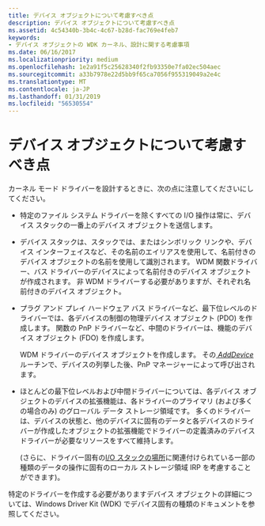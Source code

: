 ```yaml
---
title: デバイス オブジェクトについて考慮すべき点
description: デバイス オブジェクトについて考慮すべき点
ms.assetid: 4c54340b-3b4c-4c67-b28d-fac769e4feb7
keywords:
- デバイス オブジェクトの WDK カーネル、設計に関する考慮事項
ms.date: 06/16/2017
ms.localizationpriority: medium
ms.openlocfilehash: 1e2a91f5c25628340f2fb93350e7fa02ec504aec
ms.sourcegitcommit: a33b7978e22d5bb9f65ca7056f955319049a2e4c
ms.translationtype: MT
ms.contentlocale: ja-JP
ms.lasthandoff: 01/31/2019
ms.locfileid: "56530554"
---
```

# <a name="points-to-consider-about-device-objects"></a>デバイス オブジェクトについて考慮すべき点





カーネル モード ドライバーを設計するときに、次の点に注意してくださいにしてください。

-   特定のファイル システム ドライバーを除くすべての I/O 操作は常に、デバイス スタックの一番上のデバイス オブジェクトを送信します。

-   デバイス スタックは、スタックでは、またはシンボリック リンクや、デバイス インターフェイスなど、その名前のエイリアスを使用して、名前付きのデバイス オブジェクトの名前を使用して識別されます。 WDM 関数ドライバー、バス ドライバーのデバイスによって名前付きのデバイス オブジェクトが作成されます。 非 WDM ドライバーする必要がありますが、それぞれ名前付きのデバイス オブジェクト。

-   プラグ アンド プレイ ハードウェア バス ドライバーなど、最下位レベルのドライバーでは、各デバイスの制御の物理デバイス オブジェクト (PDO) を作成します。 関数の PnP ドライバーなど、中間のドライバーは、機能のデバイス オブジェクト (FDO) を作成します。

    WDM ドライバーのデバイス オブジェクトを作成します。 その[ *AddDevice* ](https://msdn.microsoft.com/library/windows/hardware/ff540521)ルーチンで、デバイスの列挙した後、PnP マネージャーによって呼び出されます。

-   ほとんどの最下位レベルおよび中間ドライバーについては、各デバイス オブジェクトのデバイスの拡張機能は、各ドライバーのプライマリ (および多くの場合のみ) のグローバル データ ストレージ領域です。 多くのドライバーは、デバイスの状態と、他のデバイスに固有のデータと各デバイスのドライバーが作成したオブジェクトの拡張機能でドライバーの定義済みのデバイス ドライバーが必要なリソースをすべて維持します。

    (さらに、ドライバー固有の[I/O スタックの場所](i-o-stack-locations.md)に関連付けられている一部の種類のデータの操作に固有のローカル ストレージ領域 IRP を考慮することができます)。

特定のドライバーを作成する必要がありますデバイス オブジェクトの詳細については、Windows Driver Kit (WDK) でデバイス固有の種類のドキュメントを参照してください。

 

 




